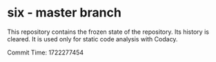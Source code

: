 # six - master branch

This repository contains the frozen state of the repository.
Its history is cleared. It is used only for static code
analysis with Codacy.

Commit Time: 1722277454